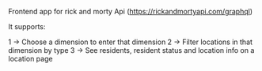 
Frontend app for rick and morty Api (https://rickandmortyapi.com/graphql)

It supports:

1 -> Choose a dimension to enter that dimension 
2 -> Filter locations in that dimension by type 
3 -> See residents, resident status and location info on a location page